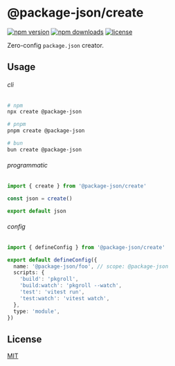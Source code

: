 # @package-json/create

<!-- automd:badges color="green" license packagephobia -->

[![npm version](https://img.shields.io/npm/v/@package-json/create?color=green)](https://npmjs.com/package/@package-json/create)
[![npm downloads](https://img.shields.io/npm/dm/@package-json/create?color=green)](https://npmjs.com/package/@package-json/create)
[![license](https://img.shields.io/github/license/importantimport/package-json?color=green)](https://github.com/importantimport/package-json/blob/main/LICENSE)

<!-- /automd -->

Zero-config `package.json` creator.

## Usage

###### cli

```sh
# npm
npx create @package-json

# pnpm
pnpm create @package-json

# bun
bun create @package-json
```

###### programmatic

<!-- automd:file src="./test/fixture/example.ts" code -->

```ts [example.ts]
import { create } from '@package-json/create'

const json = create()

export default json

```

<!-- /automd -->

###### config

<!-- automd:file src="./test/fixture/pkgc.config.ts" code -->

```ts [pkgc.config.ts]
import { defineConfig } from '@package-json/create'

export default defineConfig({
  name: '@package-json/foo', // scope: @package-json
  scripts: {
    'build': 'pkgroll',
    'build:watch': 'pkgroll --watch',
    'test': 'vitest run',
    'test:watch': 'vitest watch',
  },
  type: 'module',
})

```

<!-- /automd -->

## License

[MIT](../../LICENSE.md)
